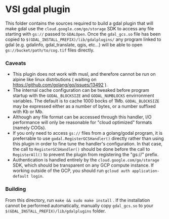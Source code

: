 # VSI gdal plugin

This folder contains the sources required to build a gdal plugin that will make
gdal use the `cloud.google.com/go/storage` SDK to access any file starting with `gs://`
passed to `GDALOpen`. Once the `gdal_gcs.so` file has been copied to
`$(GDAL_INSTALL_PREFIX)/lib/gdalplugins/` any program linked to gdal
(e.g. gdalinfo, gdal_translate, qgis, etc...) will be able to open `gs://bucket/path/to/cog.tif`
files directly.

### Caveats

* This plugin does not work with musl, and therefore cannot be run on alpine like
  linux distrbutions ( waiting on https://github.com/golang/go/issues/13492 ).
* The internal cache configuration can be tweaked before program startup with the
  `GODAL_BLOCKSIZE` and `GODAL_NUMBLOCKS` envirronment variables. The default is to cache
  1000 bocks of 1Mb. `GODAL_BLOCKSIZE` may be expressed either as a number of bytes, or a number
  suffixed with Kb or Mb.
* Although any file format can be accessed through this handler, I/O performance will only
  be reasonable for "cloud optimized" formats (namely COGs).
* If you only need to access `gs://` files from a golang/godal program, it is preferrable to
  use `godal.RegisterGCSHandler()` directly rather than using this plugin in order to
  fine tune the handler's configuration. In that case, the call to `RegisterGCSHandler()`
  should be done before the call to `RegisterAll()` to prevent the plugin from registering
  the "gs://" prefix.
* Authentication is handled entirely by the `cloud.google.com/go/storage` SDK, which should be 
  transparent on any GCP compute instance. If working outside of the GCP, you should run 
  `gcloud auth application-default login`.

### Building

From this directory, run `make && sudo make install` . If the installation cannot be
performed automatically, manually copy `gdal_gcs.so` to your `$(GDAL_INSTALL_PREFIX)/lib/gdalplugins`
folder.